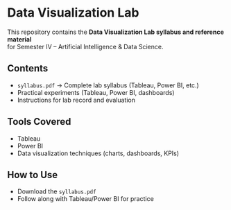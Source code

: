 # Data Visualization Lab 

This repository contains the **Data Visualization Lab syllabus and reference material**  
for Semester IV – Artificial Intelligence & Data Science.

## Contents
- `syllabus.pdf` → Complete lab syllabus (Tableau, Power BI, etc.)
- Practical experiments (Tableau, Power BI, dashboards)
- Instructions for lab record and evaluation

## Tools Covered
- Tableau
- Power BI
- Data visualization techniques (charts, dashboards, KPIs)

## How to Use
- Download the `syllabus.pdf`
- Follow along with Tableau/Power BI for practice
